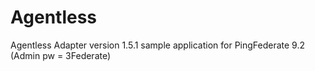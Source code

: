 # Agentless
Agentless Adapter version 1.5.1 sample application for PingFederate 9.2 (Admin pw = 3Federate)

